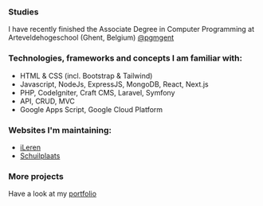 <!--
**diboma/diboma** is a ✨ _special_ ✨ repository because its `README.md` (this file) appears on your GitHub profile.

Here are some ideas to get you started:

### Hi there 👋

- 🔭 I’m currently working on ...
- 🌱 I’m currently learning ...
- 👯 I’m looking to collaborate on ...
- 🤔 I’m looking for help with ...
- 💬 Ask me about ...
- 📫 How to reach me: ...
- 😄 Pronouns: ...
- ⚡ Fun fact: ...
-->

### Studies
I have recently finished the Associate Degree in Computer Programming at Arteveldehogeschool (Ghent, Belgium) [@pgmgent](https://github.com/pgmgent)

### Technologies, frameworks and concepts I am familiar with:
- HTML & CSS (incl. Bootstrap & Tailwind) 
- Javascript, NodeJs, ExpressJS, MongoDB, React, Next.js 
- PHP, CodeIgniter, Craft CMS, Laravel, Symfony
- API, CRUD, MVC
- Google Apps Script, Google Cloud Platform

### Websites I'm maintaining:
- [iLeren](https://ileren.be)
- [Schuilplaats](https://schuilplaats.be)

### More projects
Have a look at my [portfolio](https://dirkb.be/portfolio/)
